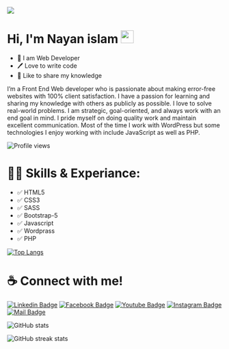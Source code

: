 
![](https://media-exp1.licdn.com/dms/image/C5616AQGfeaD_K3jgzw/profile-displaybackgroundimage-shrink_350_1400/0/1645865006510?e=1651104000&v=beta&t=7k3dODZZw_yr8oK2R9kBSNsW7Wn_l5caLsc80BvL_6w)

# Hi, I'm Nayan islam <img src="https://raw.githubusercontent.com/MartinHeinz/MartinHeinz/master/wave.gif" width="30px">
- 👑 I am Web Developer
- 🖊️ Love to write code
- 🎤 Like to share my knowledge

I’m a Front End Web developer who is passionate about making error-free websites with 100% client satisfaction. I have a passion for learning and sharing my knowledge with others as publicly as possible. I love to solve real-world problems. I am strategic, goal-oriented, and always work with an end goal in mind. I pride myself on doing quality work and maintain excellent communication. Most of the time I work with WordPress but some technologies I enjoy working with include JavaScript as well as PHP.

![Profile views](https://gpvc.arturio.dev/nayan369)

# 👨‍💻 Skills & Experiance:
- ✅ HTML5
- ✅ CSS3
- ✅ SASS
- ✅ Bootstrap-5
- ✅ Javascript
- ✅ Wordprass
- ✅ PHP

[![Top Langs](https://github-readme-stats.vercel.app/api/top-langs/?username=nayan369)](https://github.com/anuraghazra/github-readme-stats)

# ☕ Connect with me!
  [<img src="https://camo.githubusercontent.com/a80d00f23720d0bc9f55481cfcd77ab79e141606829cf16ec43f8cacc7741e46/68747470733a2f2f696d672e736869656c64732e696f2f62616467652f4c696e6b6564496e2d3030373742353f7374796c653d666f722d7468652d6261646765266c6f676f3d6c696e6b6564696e266c6f676f436f6c6f723d7768697465" alt="Linkedin Badge" data-canonical-src="https://img.shields.io/badge/LinkedIn-0077B5?style=for-the-badge&amp;logo=linkedin&amp;logoColor=white" style="max-width: 100%;">](https://www.linkedin.com/in/nayan369//)  [<img src="https://camo.githubusercontent.com/2d1ffa69dd491ebeca01b2098cf8233dd09950ff5895abccd5b455ca442abc59/68747470733a2f2f696d672e736869656c64732e696f2f62616467652f46616365626f6f6b2d3138373746323f7374796c653d666f722d7468652d6261646765266c6f676f3d66616365626f6f6b266c6f676f436f6c6f723d7768697465" alt="Facebook Badge" data-canonical-src="https://img.shields.io/badge/Facebook-1877F2?style=for-the-badge&amp;logo=facebook&amp;logoColor=white" style="max-width: 100%;">](https://web.facebook.com/nayan3651)  [<img src="https://camo.githubusercontent.com/d79c5549652f9c7690992eb49571d216a70a480681561cbd93bfbfc77c491e54/68747470733a2f2f696d672e736869656c64732e696f2f62616467652f596f75547562652d4646303030303f7374796c653d666f722d7468652d6261646765266c6f676f3d796f7574756265266c6f676f436f6c6f723d7768697465" alt="Youtube Badge" data-canonical-src="https://img.shields.io/badge/YouTube-FF0000?style=for-the-badge&amp;logo=youtube&amp;logoColor=white" style="max-width: 100%;">](https://www.youtube.com/channel/UCrgyWJ1HJPkDr4BS7oyzhiw)   [<img src="https://camo.githubusercontent.com/b3d4671768bd0f9b6c8f410a25a96e0c5a4d135208d8910461e986f97e7985ab/68747470733a2f2f696d672e736869656c64732e696f2f62616467652f496e7374616772616d2d4534343035463f7374796c653d666f722d7468652d6261646765266c6f676f3d696e7374616772616d266c6f676f436f6c6f723d7768697465" alt="Instagram Badge" data-canonical-src="https://img.shields.io/badge/Instagram-E4405F?style=for-the-badge&amp;logo=instagram&amp;logoColor=white" style="max-width: 100%;">](https://www.instagram.com/rknayan3651/) [<img src="https://camo.githubusercontent.com/571384769c09e0c66b45e39b5be70f68f552db3e2b2311bc2064f0d4a9f5983b/68747470733a2f2f696d672e736869656c64732e696f2f62616467652f476d61696c2d4431343833363f7374796c653d666f722d7468652d6261646765266c6f676f3d676d61696c266c6f676f436f6c6f723d7768697465" alt="Mail Badge" data-canonical-src="https://img.shields.io/badge/Gmail-D14836?style=for-the-badge&amp;logo=gmail&amp;logoColor=white" style="max-width: 100%;">](mailto:nayanislam758@gmail.com)
  
![GitHub stats](https://github-readme-stats.vercel.app/api?username=nayan369&show_icons=true&theme=radical)


![GitHub streak stats](https://github-readme-streak-stats.herokuapp.com/?user=nayan369)  


